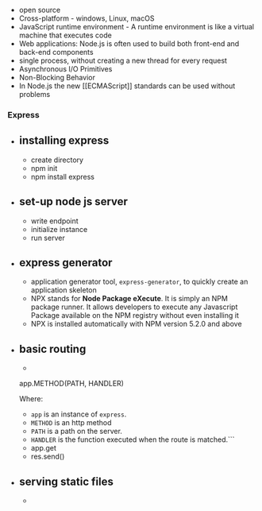 
- open source
- Cross-platform - windows, Linux, macOS
- JavaScript runtime environment - A runtime environment is like a virtual machine that executes code
- Web applications: Node.js is often used to build both front-end and back-end components
- single process, without creating a new thread for every request
- Asynchronous I/O Primitives
- Non-Blocking Behavior
- In Node.js the new [[ECMAScript]] standards can be used without problems

### Express

- ## installing express
	- create directory
	- npm init
	- npm install express
- ## set-up node js server
	- write endpoint
	- initialize instance
	- run server
- ## express generator
	- application generator tool, `express-generator`, to quickly create an application skeleton
	- NPX stands for **Node Package eXecute**. It is simply an NPM package runner. It allows developers to execute any Javascript Package available on the NPM registry without even installing it
	- NPX is installed automatically with NPM version 5.2.0 and above
- ## basic routing
	- ```javascript
	app.METHOD(PATH, HANDLER)
	
	Where:
	
	- `app` is an instance of `express`.
	- `METHOD` is an http method
	- `PATH` is a path on the server.
	- `HANDLER` is the function executed when the route is matched.```
	- app.get
	- res.send()
- ## serving static files
	- 
